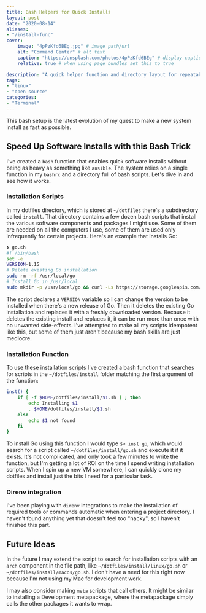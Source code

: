 ```yaml
---
title: Bash Helpers for Quick Installs
layout: post
date: "2020-08-14"
aliases:
- "/install-func"
cover:
    image: "4pPzKfd6BEg.jpg" # image path/url
    alt: "Command Center" # alt text
    caption: "https://unsplash.com/photos/4pPzKfd6BEg" # display caption under cover
    relative: true # when using page bundles set this to true

description: "A quick helper function and directory layout for repeatable software installs."
tags:
- "linux"
- "open source"
categories:
- "Terminal"
---
```


This bash setup is the latest evolution of my quest to make a new system install as fast as possible.
<!--more-->

## Speed Up Software Installs with this Bash Trick

I've created a `bash` function that enables quick software installs without being as heavy as something like `ansible`. The system relies on a single function in my `bashrc` and a directory full of bash scripts. Let's dive in and see how it works.

### Installation Scripts

In my dotfiles directory, which is stored at `~/dotfiles` there's a subdirectory called `install`. That directory contains a few dozen bash scripts that install the various software components and packages I might use. Some of them are needed on all the computers I use, some of them are used only infrequently for certain projects. Here's an example that installs Go:

```bash
❯ go.sh
#! /bin/bash
set -e
VERSION=1.15
# Delete existing Go installation
sudo rm -rf /usr/local/go
# Install Go in /usr/local
sudo mkdir -p /usr/local/go && curl -Ls https://storage.googleapis.com/golang/go$VERSION.linux-amd64.tar.gz | sudo tar xvzf - -C /usr/local/go --strip-components=1
```

The script declares a `VERSION` variable so I can change the version to be installed when there's a new release of Go. Then it deletes the existing Go installation and replaces it with a freshly downloaded version. Because it deletes the existing install and replaces it, it can be run more than once with no unwanted side-effects. I've attempted to make all my scripts idempotent like this, but some of them just aren't because my bash skills are just mediocre.

### Installation Function

To use these installation scripts I've created a bash function that searches for scripts in the `~/dotfiles/install` folder matching the first argument of the function:

```bash
inst() {
	if [ -f $HOME/dotfiles/install/$1.sh ] ; then
		echo Installing $1
		. $HOME/dotfiles/install/$1.sh
	else
		echo $1 not found
	fi
}
```

To install Go using this function I would type `$> inst go`, which would search for a script called `~/dotfiles/install/go.sh` and execute it if it exists. It's not complicated, and only took a few minutes to write the function, but I'm getting a lot of ROI on the time I spend writing installation scripts. When I spin up a new VM somewhere, I can quickly clone my dotfiles and install just the bits I need for a particular task.

### Direnv integration

I've been playing with `direnv` integrations to make the installation of required tools or commands automatic when entering a project directory. I haven't found anything yet that doesn't feel too "hacky", so I haven't finished this part.


## Future Ideas

In the future I may extend the script to search for installation scripts with an `arch` component in the file path, like `~/dotfiles/install/linux/go.sh` or `~/dotfiles/install/macos/go.sh`.  I don't have a need for this right now because I'm not using my Mac for development work.

I may also consider making `meta` scripts that call others. It might be similar to installing a Development metapackage, where the metapackage simply calls the other packages it wants to wrap.



